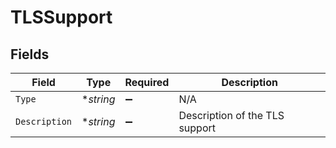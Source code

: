 # TLSSupport


## Fields

| Field                          | Type                           | Required                       | Description                    |
| ------------------------------ | ------------------------------ | ------------------------------ | ------------------------------ |
| `Type`                         | **string*                      | :heavy_minus_sign:             | N/A                            |
| `Description`                  | **string*                      | :heavy_minus_sign:             | Description of the TLS support |